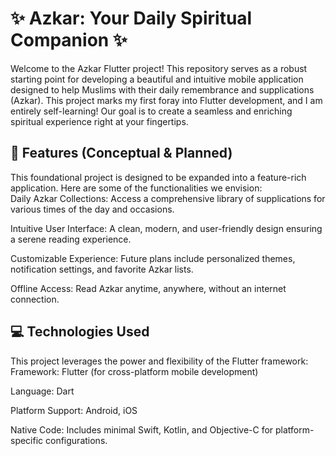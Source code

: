 <h1>✨ Azkar: Your Daily Spiritual Companion ✨</h1>
<p>Welcome to the Azkar Flutter project! This repository serves as a robust starting point for developing a beautiful and intuitive mobile application designed to help Muslims with their daily remembrance and supplications (Azkar). This project marks my first foray into Flutter development, and I am entirely self-learning! Our goal is to create a seamless and enriching spiritual experience right at your fingertips.</p>
<h2>🌟 Features (Conceptual & Planned)</h2>
<p>This foundational project is designed to be expanded into a feature-rich application. Here are some of the functionalities we envision:
    <br>
    Daily Azkar Collections: Access a comprehensive library of supplications for various times of the day and occasions.

   Intuitive User Interface: A clean, modern, and user-friendly design ensuring a serene reading experience.

   Customizable Experience: Future plans include personalized themes, notification settings, and favorite Azkar lists.
   
   Offline Access: Read Azkar anytime, anywhere, without an internet connection.

</p>
<h2>💻 Technologies Used</h2>
<p>This project leverages the power and flexibility of the Flutter framework:
Framework: Flutter (for cross-platform mobile development)

Language: Dart

Platform Support: Android, iOS

Native Code: Includes minimal Swift, Kotlin, and Objective-C for platform-specific configurations.
</p>
